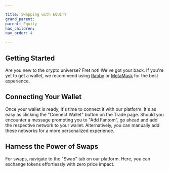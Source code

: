 ```yaml
---

title: Swapping with EQUITY
grand_parent:
parent: Equity
has_children:
nav_order: 4

---
```



## Getting Started 

Are you new to the crypto universe? Fret not! We've got your back. If you're yet to get a wallet, we recommend using [Rabby](https://rabby.io/) or [MetaMask](https://metamask.io) for the best experience.

## Connecting Your Wallet 

Once your wallet is ready, it's time to connect it with our platform. It's as easy as clicking the "Connect Wallet" button on the Trade page. Should you encounter a message prompting you to "Add Fantom", go ahead and add the respective network to your wallet. Alternatively, you can manually add these networks for a more personalized experience. 

## Harness the Power of Swaps 

For swaps, navigate to the "Swap" tab on our platform. Here, you can exchange tokens effortlessly with zero price impact.

